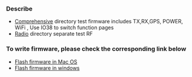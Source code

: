 
### Describe

* [Comprehensive](./Comprehensive/) directory test firmware includes TX,RX,GPS, POWER, WiFi , Use IO38 to switch function pages
* [Radio](./Radio/) directory separate test RF

### To write firmware, please check the corresponding link below

- [Flash firmware in Mac OS](https://github.com/Xinyuan-LilyGO/LilyGo-Document/blob/master/MacFlashBin.md)
- [Flash firmware in windows](https://github.com/Xinyuan-LilyGO/LilyGo-Document/blob/master/WinFlashBin.md)



